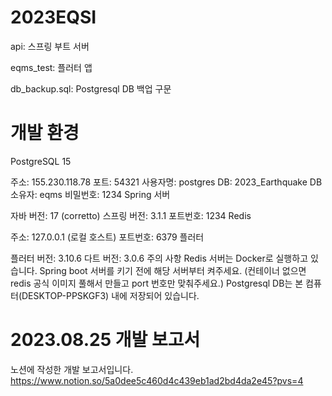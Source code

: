 # 2023EQSI
api: 스프링 부트 서버

eqms_test: 플러터 앱

db_backup.sql: Postgresql DB 백업 구문

# 개발 환경
PostgreSQL 15

주소: 155.230.118.78
포트: 54321
사용자명: postgres
DB: 2023_Earthquake
DB 소유자: eqms
비밀번호: 1234
Spring 서버

자바 버전: 17 (corretto)
스프링 버전: 3.1.1
포트번호: 1234
Redis

주소: 127.0.0.1 (로컬 호스트)
포트번호: 6379
플러터

플러터 버전: 3.10.6
다트 버전: 3.0.6
주의 사항
Redis 서버는 Docker로 실행하고 있습니다. Spring boot 서버를 키기 전에 해당 서버부터 켜주세요. (컨테이너 없으면 redis 공식 이미지 풀해서 만들고 port 번호만 맞춰주세요.)
Postgresql DB는 본 컴퓨터(DESKTOP-PPSKGF3) 내에 저장되어 있습니다.
# 2023.08.25 개발 보고서
노션에 작성한 개발 보고서입니다. https://www.notion.so/5a0dee5c460d4c439eb1ad2bd4da2e45?pvs=4


